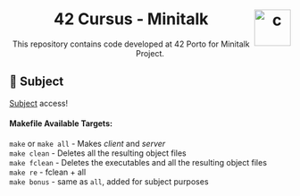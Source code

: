 <h1 align="center">42 Cursus - Minitalk <img src="https://imgur.com/MbpYAc0.png" alt="c" align="right" width="65" height="65"/></h1>
<p align="center">This repository contains code developed at 42 Porto for Minitalk Project.</p>
<h2 align="left"> 📄 Subject </h2>
<a href="https://github.com/Prreir/Minitalk_42/blob/main/Extra/Subject.pdf" >Subject</a> access! 

#### Makefile Available Targets:  
`make` or `make all` - Makes _client_ and _server_  
`make clean` - Deletes all the resulting object files  
`make fclean` - Deletes the executables and all the resulting object files  
`make re` - fclean + all  
`make bonus` - same as `all`, added for subject purposes 
